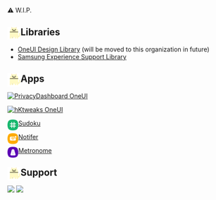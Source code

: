 :warning: W.I.P.

## <img align="left" loading="lazy" src="https://github.com/Yanndroid/Yanndroid/blob/master/cats.gif" width="30" /> Libraries
- [OneUI Design Library](https://github.com/Yanndroid/OneUI-Design-Library) (will be moved to this organization in future)
- [Samsung Experience Support Library](https://github.com/OneUIProject/sesl)

## <img align="left" loading="lazy" src="https://github.com/Yanndroid/Yanndroid/blob/master/cats.gif" width="30" /> Apps
<img align="left" src="https://raw.githubusercontent.com/BlackMesa123/PrivacyDashboard-OneUI/main/app/src/main/res/mipmap-xxhdpi/ic_launcher.png" height="25"/> [PrivacyDashboard OneUI](https://github.com/BlackMesa123/PrivacyDashboard-OneUI)

<img align="left" src="https://github.com/Yanndroid/hKtweaks-OneUI/blob/master/readme-res/icon.png" height="25"/> [hKtweaks OneUI](https://github.com/Yanndroid/hKtweaks-OneUI)

<img align="left" src="https://github.com/Yanndroid/Sudoku/blob/master/readme-res/icon.png" height="25"/> [Sudoku](https://github.com/Yanndroid/Sudoku)

<img align="left" src="https://github.com/Yanndroid/Notifer/blob/master/readme-res/icon.png" height="25"/> [Notifer](https://github.com/Yanndroid/Notifer)

<img align="left" src="https://github.com/Yanndroid/Metronome/blob/master/readme-res/icon.png" height="25"/> [Metronome](https://github.com/Yanndroid/Metronome)

## <img align="left" loading="lazy" src="https://github.com/Yanndroid/Yanndroid/blob/master/cats.gif" width="30" /> Support
[![](https://img.shields.io/badge/Telegram-Group-blue.svg?style=for-the-badge&logo=Telegram)](https://t.me/oneuiproject)
[![](https://img.shields.io/badge/XDA-Thread-%23AC6E2F.svg?style=for-the-badge&logo=XDA-Developers)](https://forum.xda-developers.com/t/dev-library-5-0-oneui-design-library-2-2-1.4387485/)
